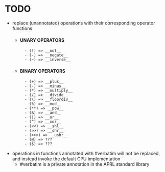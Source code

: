 # TODO

- replace (unannotated) operations with their corresponding operator functions
    - #### UNARY OPERATORS
            - (!) => __not__
            - (-) => __negate__
            - (~) => __inverse__
    - #### BINARY OPERATORS
            - (+) => __plus__
            - (-) => __minus__
            - (*) => __multiply__
            - (/) => __divide__
            - (\) => __floordiv__
            - (%) => __mod__
            - (**) => __pow__
            - (&) => __and__
            - (|) => __or__
            - (^) => __xor__
            - (<<) => __shl__
            - (>>) => __shr__
            - (>>>) => __ushr__
            - (@) => ???
            - ($) => ???
- operations in functions annotated with #verbatim will not be replaced, and instead invoke the default CPU implementation
  - #verbatim is a private annotation in the APRL standard library
